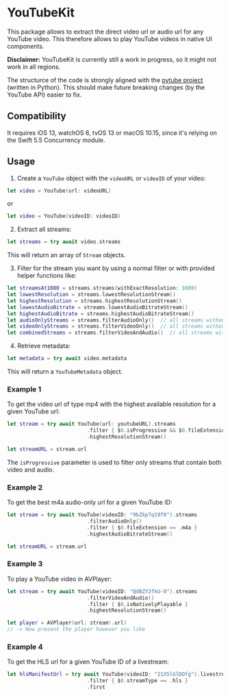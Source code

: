 # YouTubeKit

This package allows to extract the direct video url or audio url for any YouTube video. This therefore allows to play YouTube videos in native UI components.

**Disclaimer:** YouTubeKit is currently still a work in progress, so it might not work in all regions.

The structurce of the code is strongly aligned with the [pytube project](https://github.com/pytube/pytube) (written in Python). This should make future breaking changes (by the YouTube API) easier to fix.

## Compatibility
It requires iOS 13, watchOS 6, tvOS 13 or macOS 10.15, since it's relying on the Swift 5.5 Concurrency module.


## Usage

1. Create a `YouTube` object with the `videoURL` or `videoID` of your video:
```swift
let video = YouTube(url: videoURL)
```
or
```swift
let video = YouTube(videoID: videoID)
```


2. Extract all streams:
```swift
let streams = try await video.streams
```
This will return an array of `Stream` objects.


3. Filter for the stream you want by using a normal filter or with provided helper functions like:
```swift
let streamsAt1080 = streams.streams(withExactResolution: 1080)
let lowestResolution = streams.lowestResolutionStream()
let highestResolution = streams.highestResolutionStream()
let lowestAudioBitrate = streams.lowestAudioBitrateStream()
let highestAudioBitrate = streams.highestAudioBitrateStream()
let audioOnlyStreams = streams.filterAudioOnly()  // all streams without video track
let videoOnlyStreams = streams.filterVideoOnly()  // all streams without audio track
let combinedStreams = streams.filterVideoAndAudio()  // all streams with both video and audio track
```

4. Retrieve metadata:
```swift
let metadata = try await video.metadata
```
This will return a `YouTubeMetadata` object.


### Example 1
To get the video url of type mp4 with the highest available resolution for a given YouTube url:
```swift
let stream = try await YouTube(url: youtubeURL).streams
                          .filter { $0.isProgressive && $0.fileExtension == .mp4 }
                          .highestResolutionStream()

let streamURL = stream.url                      
```
The `isProgressive` parameter is used to filter only streams that contain both video and audio.


### Example 2
To get the best m4a audio-only url for a given YouTube ID:
```swift
let stream = try await YouTube(videoID: "9bZkp7q19f0").streams
                          .filterAudioOnly()
                          .filter { $0.fileExtension == .m4a }
                          .highestAudioBitrateStream()

let streamURL = stream.url
```


### Example 3
To play a YouTube video in AVPlayer:
```swift
let stream = try await YouTube(videoID: "QdBZY2fkU-0").streams
                          .filterVideoAndAudio()
                          .filter { $0.isNativelyPlayable }
                          .highestResolutionStream()

let player = AVPlayer(url: stream!.url)
// -> Now present the player however you like
```




### Example 4
To get the HLS url for a given YouTube ID of a livestream:
```swift
let hlsManifestUrl = try await YouTube(videoID: "21X5lGlDOfg").livestreams
                          .filter { $0.streamType == .hls }
                          .first
```
